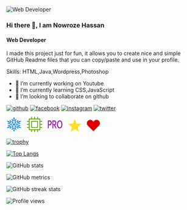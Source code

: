 ![Web Developer ](https://arturssmirnovs.github.io/github-profile-readme-generator/images/banner.png)

### Hi there 👋, I am Nowroze Hassan
#### Web Developer 


I made this project just for fun, it allows you to create nice and simple GitHub Readme files that you can copy/paste and use in your profile.

Skills:  HTML,Java,Wordpress,Photoshop

- 🔭 I’m currently working on Youtube 
- 🌱 I’m currently learning CSS,JavaScript 
- 👯 I’m looking to collaborate on github 


[<img src='https://cdn.jsdelivr.net/npm/simple-icons@3.0.1/icons/github.svg' alt='github' height='40'>](https://github.com/https://github.com/RozeX15)  [<img src='https://cdn.jsdelivr.net/npm/simple-icons@3.0.1/icons/facebook.svg' alt='facebook' height='40'>](https://www.facebook.com/https://www.facebook.com/profile.php?id=100069822632233&mibextid=ZbWKwL)  [<img src='https://cdn.jsdelivr.net/npm/simple-icons@3.0.1/icons/instagram.svg' alt='instagram' height='40'>](https://www.instagram.com/https://www.instagram.com/nowroze_hasan/)  [<img src='https://cdn.jsdelivr.net/npm/simple-icons@3.0.1/icons/twitter.svg' alt='twitter' height='40'>](https://twitter.com/https://twitter.com/NowrozeHasan)  

<a href='https://archiveprogram.github.com/'><img src='https://raw.githubusercontent.com/acervenky/animated-github-badges/master/assets/acbadge.gif' width='40' height='40'></a> <a href='https://docs.github.com/en/developers'><img src='https://raw.githubusercontent.com/acervenky/animated-github-badges/master/assets/devbadge.gif' width='40' height='40'></a> <a href='https://github.com/pricing'><img src='https://raw.githubusercontent.com/acervenky/animated-github-badges/master/assets/pro.gif' width='40' height='40'></a> <a href='https://stars.github.com/'><img src='https://raw.githubusercontent.com/acervenky/animated-github-badges/master/assets/starbadge.gif' width='35' height='35'></a> <a href='https://docs.github.com/en/github/supporting-the-open-source-community-with-github-sponsors'><img src='https://raw.githubusercontent.com/acervenky/animated-github-badges/master/assets/sponsorbadge.gif' width='35' height='35'></a> 

[![trophy](https://github-profile-trophy.vercel.app/?username=https://github.com/RozeX15)](https://github.com/ryo-ma/github-profile-trophy)

[![Top Langs](https://github-readme-stats.vercel.app/api/top-langs/?username=https://github.com/RozeX15)](https://github.com/anuraghazra/github-readme-stats)

![GitHub stats](https://github-readme-stats.vercel.app/api?username=https://github.com/RozeX15&show_icons=true)  

![GitHub metrics](https://metrics.lecoq.io/https://github.com/RozeX15)  

![GitHub streak stats](https://streak-stats.demolab.com/?user=https://github.com/RozeX15)  

![Profile views](https://gpvc.arturio.dev/https://github.com/RozeX15)  
